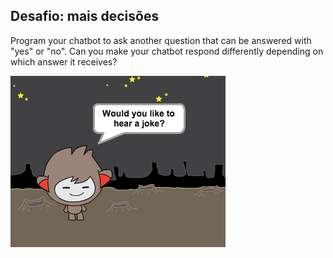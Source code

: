 ## Desafio: mais decisões

Program your chatbot to ask another question that can be answered with "yes" or "no". Can you make your chatbot respond differently depending on which answer it receives?

![captura de ecrã](images/chatbot-joke.png)